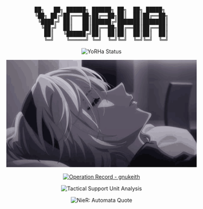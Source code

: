 <div align="center">
<pre>
██╗   ██╗ ██████╗ ██████╗ ██╗  ██╗ █████╗ 
╚██╗ ██╔╝██╔═══██╗██╔══██╗██║  ██║██╔══██╗
 ╚████╔╝ ██║   ██║██████╔╝███████║███████║
  ╚██╔╝  ██║   ██║██╔══██╗██╔══██║██╔══██║
   ██║   ╚██████╔╝██║  ██║██║  ██║██║  ██║
   ╚═╝    ╚═════╝ ╚═╝  ╚═╝╚═╝  ╚═╝╚═╝  ╚═╝
</pre>



<p>
  <img src="https://readme-typing-svg.herokuapp.com/?font=JetBrains+Mono&duration=1100&pause=100&color=FFFFFF&center=true&vCenter=true&multiline=true&repeat=false&loop=1&width=600&height=140&lines=YoRHa+Unit+Status:;Name:+gnukeith;Type:+D+(Developer);ID:+9;Purpose:+Github+Repository+Maintenance" alt="YoRHa Status">
</p>

<p>
  <img src="img/2b.gif" alt="2B">
</p>

<!-- GitHub stats with YoRHa-style formatting -->
<p>
  <a href="https://github.com/gnukeith">
    <img src="https://github-readme-stats.vercel.app/api?username=gnukeith&show_icons=true&theme=graywhite&bg_color=000000&text_color=ffffff&icon_color=ffffff&title_color=ffffff&border_color=ffffff" alt="Operation Record - gnukeith">
  </a>
</p>

<p>
  <img src="https://github-readme-activity-graph.vercel.app/graph?username=gnukeith&theme=xcode&bg_color=000000&color=ffffff&line=ffffff&point=ffffff&area=true&hide_border=true" alt="Tactical Support Unit Analysis">
</p>

<p>
  <img src="https://readme-typing-svg.herokuapp.com/?font=JetBrains+Mono&size=16&duration=3000&pause=1000&color=FFFFFF&center=true&vCenter=true&width=800&height=50&repeat=false&lines=[EXECUTING+FINAL+PROTOCOL];.............................;Everything+that+lives+is+designed+to+end;We+are+perpetually+trapped+in+a+never-ending;spiral+of+life+and+death;Is+this+a+curse%3F+Or+some+kind+of+punishment%3F;.............................;[POD_153:+CONSCIOUSNESS+DATA+BACKED+UP];[POD_042:+ARCHIVE+PRESERVATION+COMPLETE];[GLORY+TO+MANKIND]" alt="NieR: Automata Quote">
</p>

</div>
